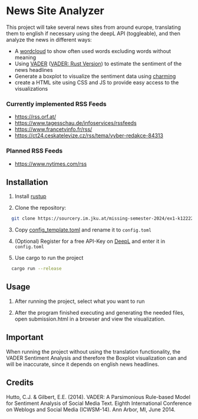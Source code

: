# News Site Analyzer
This project will take several news sites from around europe, translating them to english if necessary 
using the deepL API (toggleable), and then analyze the news in different ways:
- A [wordcloud](https://crates.io/crates/wordcloud-rs) to show often used words excluding words without meaning
- Using [VADER](https://github.com/cjhutto/vaderSentiment) ([VADER: Rust Version](https://github.com/ckw017/vader-sentiment-rust)) to estimate the sentiment of the news headlines
- Generate a boxplot to visualize the sentiment data using [charming](https://crates.io/crates/charming)
- create a HTML site using CSS and JS to provide easy access to the visualizations

### Currently implemented RSS Feeds

- https://rss.orf.at/
- https://www.tagesschau.de/infoservices/rssfeeds
- https://www.francetvinfo.fr/rss/
- https://ct24.ceskatelevize.cz/rss/tema/vyber-redakce-84313

### Planned RSS Feeds
- https://www.nytimes.com/rss

## Installation
1. Install [rustup](https://rustup.rs/)


2. Clone the repository:
```bash
  git clone https://sourcery.im.jku.at/missing-semester-2024/ex1-k12222898.git
```


3. Copy [config_template.toml](config_template.toml) and rename it to ``config.toml``


4. (Optional) Register for a free API-Key on [DeepL](https://www.deepl.com/de/pro-api) and enter it in ``config.toml``


5. Use cargo to run the project
```bash
  cargo run --release
```

## Usage
1. After running the project, select what you want to run


2. After the program finished executing and generating the needed files, open submission.html in a browser and view the visualization.


## Important
When running the project without using the translation functionality, the VADER Sentiment Analysis and therefore the Boxplot visualization can and will be inaccurate, since it depends on english news headlines.

## Credits
Hutto, C.J. & Gilbert, E.E. (2014). VADER: A Parsimonious Rule-based Model for Sentiment Analysis of Social Media Text. Eighth International Conference on Weblogs and Social Media (ICWSM-14). Ann Arbor, MI, June 2014.
